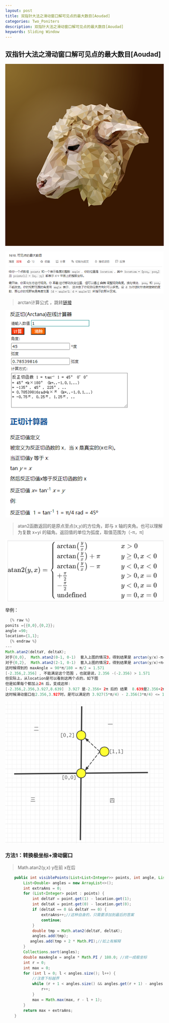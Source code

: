 ```yaml
---
layout: post
title: 双指针大法之滑动窗口解可见点的最大数目[Aoudad]
categories: Two_Poniters
description: 双指针大法之滑动窗口解可见点的最大数目[Aoudad]
keywords: Sliding Window
---
```


## 双指针大法之滑动窗口解可见点的最大数目[Aoudad]

![sheep-1990132_640](/images/posts/algorithm/two_pointers/sheep-1990132_640.png)

![image-20201009204911388](/images/posts/algorithm/two_pointers/image-20201009204911388.png)

> arctan计算公式 ，跳转[链接](http://www.ab126.com/geometric/2080.html)

![image-20201009204315272](/images/posts/algorithm/two_pointers/image-20201009204315272.png)

> atan2函数返回的是原点至点(x,y)的方位角，即与 x 轴的夹角。也可以理解为复数 x+yi 的辐角。返回值的单位为弧度，取值范围为（-π，π]



![image-20201009201423774](/images/posts/algorithm/two_pointers/image-20201009201423774.png)

举例：

```java
  {% raw %}
ponits ={{0,0},{0,2}};
angle =90;
location={1,1};
  {% endraw %}
---
Math.atan2(deltaY, deltaX);
对于{0,0},  Math.atan2(0-1, 0-1)  套入上图的情况3，得到结果是 arctan(y/x)-π=π/4-π=-3*π/4 = -2.356
对于{0,2},  Math.atan2(2-1, 0-1)  套入上图的情况2，得到结果是 arctan(y/x)+π=-π/4+π=3*π/4 =  2.356 
这时候得到的 maxAngle = 90*π/180 = π/2 = 1.571
[-2.356,2.356] , 不能满足这个范围 ，也就是说，2.356 -(-2.356) > 1.571 
但实际上，从location是可以看到这两个点的，如下图
但是如果每个都加上2π 后，变成这样:
[-2.356,2.356,3.927,8.639]  3.927 是-2.356+ 2π 后的 结果  8.639是2.356+2π 后的 结果
这时候滑动窗口在2.356,3.927时，是可以满足的 3.927(5*π/4) - 2.356(3*π/4) <= 1.571 (π/2)    
```

![image-20201009203811004](/images/posts/algorithm/two_pointers/image-20201009203811004.png)

### 方法1：转换极坐标+滑动窗口

> Math.atan2(y,x)  y在前 x在后

```java
    public int visiblePoints(List<List<Integer>> points, int angle, List<Integer> location) {
        List<Double> angles = new ArrayList<>();
        int extraAns = 0;
        for (List<Integer> point : points) {
            int deltaY = point.get(1) - location.get(1);
            int deltaX = point.get(0) - location.get(0);
            if (deltaX == 0 && deltaY == 0) {
                extraAns++;//这种自身的，只需要添加到最后的答案
                continue;
            }
            double tmp = Math.atan2(deltaY, deltaX);
            angles.add(tmp);
           angles.add(tmp + 2 * Math.PI);//如上有解释
        }
        Collections.sort(angles);
        double maxAngle = angle * Math.PI / 180.0; //统一成极坐标
        int r = 0;
        int max = 0;
        for (int l = 0; l < angles.size(); l++) {
            //注意下标越界
            while (r + 1 < angles.size() && angles.get(r + 1) - angles.get(l) <= maxAngle) {
                r++;
            }
            max = Math.max(max, r - l + 1);
        }
        return max + extraAns;
    }
```



